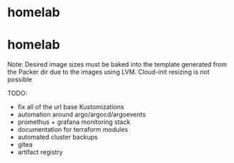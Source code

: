 # homelab
# homelab

Note: Desired image sizes must be baked into the template generated from the Packer dir due to the images using LVM. Cloud-init resizing is not possible

TODO:
- fix all of the url base Kustomizations
- automation around argo/argocd/argoevents
- promethus + grafana monitoring stack
- documentation for terraform modules
- automated cluster backups
- gitea
- artifact registry